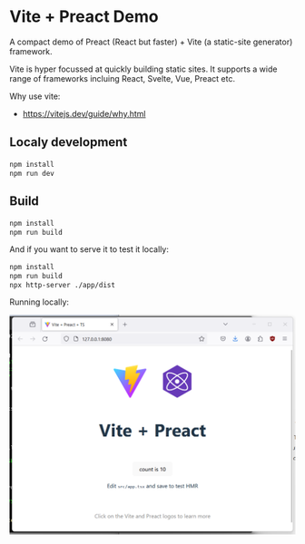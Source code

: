 # Vite + Preact Demo

A compact demo of Preact (React but faster) + Vite (a static-site generator) framework.

Vite is hyper focussed at quickly building static sites. It supports a wide range of frameworks incluing React, Svelte, Vue, Preact etc.

Why use vite:

- https://vitejs.dev/guide/why.html

## Localy development

```
npm install
npm run dev
```

## Build

```
npm install
npm run build
```

And if you want to serve it to test it locally:

```
npm install
npm run build
npx http-server ./app/dist
```

Running locally:

![Vite + Preact Screenshot](docs/vite_preact_screenshot.png "Vite + Preact Screenshot")